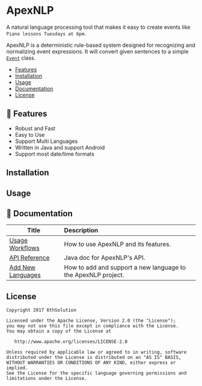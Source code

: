 # ApexNLP
A natural language processing tool that makes it easy to create events like `Piano lessons Tuesdays at 6pm`. 

ApexNLP is a deterministic rule-based system designed for recognizing and normalizing event expressions.  It will convert given sentences to a simple [`Event`](https://github.com/6thsolution/ApexNLP/blob/master/apex/src/main/java/com/sixthsolution/apex/model/Event.java) class.

- [Features](#-features)
- [Installation](#installation)
- [Usage](#usage)
- [Documentation](#-documentation)
- [License](#license)

## 🚀 Features
*  Robust and Fast
*  Easy to Use
*  Support Multi Languages
*  Written in Java and support Android 
*  Support most date/time formats

## Installation

## Usage

## 📖 Documentation

| Title         | Description           | 
| ------------- |:-------------|  
| [Usage Workflows]() | How to use ApexNLP and its features. |
| [API Reference]()      | Java doc for ApexNLP's API. | 
| [Add New Languages]()      | How to add and support a new language to the ApexNLP project.      |   

## License

```
Copyright 2017 6thSolution

Licensed under the Apache License, Version 2.0 (the "License");
you may not use this file except in compliance with the License.
You may obtain a copy of the License at

   http://www.apache.org/licenses/LICENSE-2.0

Unless required by applicable law or agreed to in writing, software
distributed under the License is distributed on an "AS IS" BASIS,
WITHOUT WARRANTIES OR CONDITIONS OF ANY KIND, either express or implied.
See the License for the specific language governing permissions and
limitations under the License.
```
